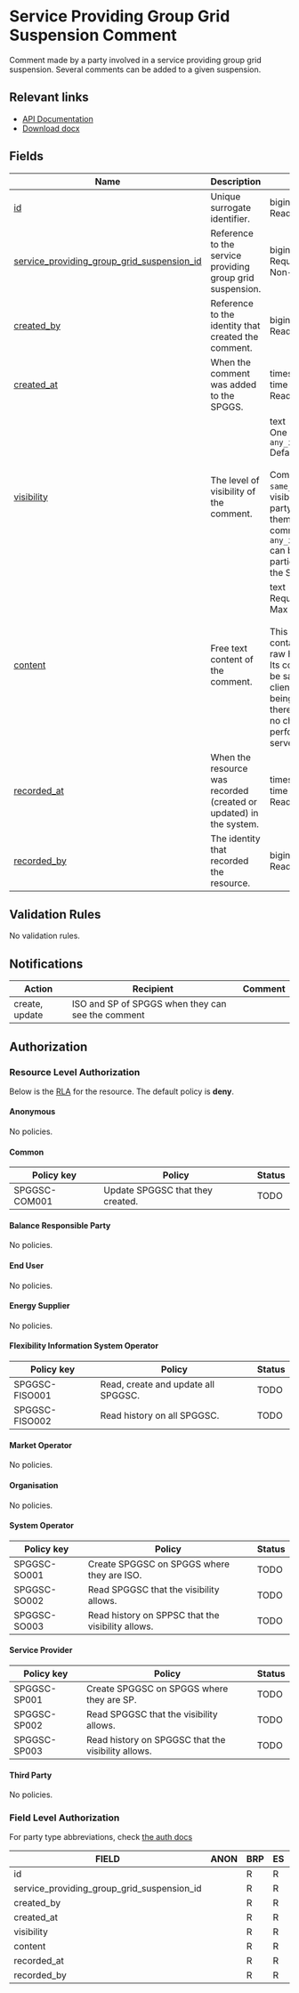 # Service Providing Group Grid Suspension Comment

Comment made by a party involved in a service providing group grid suspension.
Several comments can be added to a given suspension.

## Relevant links

* [API Documentation](../api/v0/index.html#/operations/list_service_providing_group_grid_suspension_comment)
* [Download docx](../download/service_providing_group_grid_suspension_comment.docx)

## Fields

| Name                                                                                                                                                               | Description                                                        | Format                                                                                                                                                                                                                                                              | Reference                                                                                         |
|--------------------------------------------------------------------------------------------------------------------------------------------------------------------|--------------------------------------------------------------------|---------------------------------------------------------------------------------------------------------------------------------------------------------------------------------------------------------------------------------------------------------------------|---------------------------------------------------------------------------------------------------|
| <a name="field-id" href="#field-id">id</a>                                                                                                                         | Unique surrogate identifier.                                       | bigint<br/>Read only                                                                                                                                                                                                                                                |                                                                                                   |
| <a name="field-service_providing_group_grid_suspension_id" href="#field-service_providing_group_grid_suspension_id">service_providing_group_grid_suspension_id</a> | Reference to the service providing group grid suspension.          | bigint<br/>Required<br/>Non-updatable                                                                                                                                                                                                                               | [service_providing_group_grid_suspension.id](service_providing_group_grid_suspension.md#field-id) |
| <a name="field-created_by" href="#field-created_by">created_by</a>                                                                                                 | Reference to the identity that created the comment.                | bigint<br/>Read only                                                                                                                                                                                                                                                |                                                                                                   |
| <a name="field-created_at" href="#field-created_at">created_at</a>                                                                                                 | When the comment was added to the SPGGS.                           | timestamp with time zone<br/>Read only                                                                                                                                                                                                                              |                                                                                                   |
| <a name="field-visibility" href="#field-visibility">visibility</a>                                                                                                 | The level of visibility of the comment.                            | text<br/>One of: `same_party`, `any_involved_party`<br/>Default: `same_party`<br/><br/>Comments marked `same_party` are visible only to the party that creates them, whereas comments marked `any_involved_party` can be seen by all parties involved in the SPGGS. |                                                                                                   |
| <a name="field-content" href="#field-content">content</a>                                                                                                          | Free text content of the comment.                                  | text<br/>Required<br/>Max length: `2048`<br/><br/>This field can contain rich text in raw HTML format. Its content should be sanitised on the client side before being displayed, as there is currently no check performed on the server.                           |                                                                                                   |
| <a name="field-recorded_at" href="#field-recorded_at">recorded_at</a>                                                                                              | When the resource was recorded (created or updated) in the system. | timestamp with time zone<br/>Read only                                                                                                                                                                                                                              |                                                                                                   |
| <a name="field-recorded_by" href="#field-recorded_by">recorded_by</a>                                                                                              | The identity that recorded the resource.                           | bigint<br/>Read only                                                                                                                                                                                                                                                |                                                                                                   |

## Validation Rules

No validation rules.

## Notifications

| Action         | Recipient                                         | Comment |
|----------------|---------------------------------------------------|---------|
| create, update | ISO and SP of SPGGS when they can see the comment |         |

## Authorization

### Resource Level Authorization

Below is the [RLA](../technical/auth.md#resource-level-authorization-rla) for the
resource. The default policy is **deny**.

#### Anonymous

No policies.

#### Common

| Policy key    | Policy                                         | Status |
|---------------|------------------------------------------------|--------|
| SPGGSC-COM001 | Update SPGGSC that they created.               | TODO   |

#### Balance Responsible Party

No policies.

#### End User

No policies.

#### Energy Supplier

No policies.

#### Flexibility Information System Operator

| Policy key     | Policy                              | Status |
|----------------|-------------------------------------|--------|
| SPGGSC-FISO001 | Read, create and update all SPGGSC. | TODO   |
| SPGGSC-FISO002 | Read history on all SPGGSC.         | TODO   |

#### Market Operator

No policies.

#### Organisation

No policies.

#### System Operator

| Policy key   | Policy                                            | Status |
|--------------|---------------------------------------------------|--------|
| SPGGSC-SO001 | Create SPGGSC on SPGGS where they are ISO.        | TODO   |
| SPGGSC-SO002 | Read SPGGSC that the visibility allows.           | TODO   |
| SPGGSC-SO003 | Read history on SPPSC that the visibility allows. | TODO   |

#### Service Provider

| Policy key   | Policy                                             | Status |
|--------------|----------------------------------------------------|--------|
| SPGGSC-SP001 | Create SPGGSC on SPGGS where they are SP.          | TODO   |
| SPGGSC-SP002 | Read SPGGSC that the visibility allows.            | TODO   |
| SPGGSC-SP003 | Read history on SPGGSC that the visibility allows. | TODO   |

#### Third Party

No policies.

### Field Level Authorization

For party type abbreviations, check [the auth docs](../technical/auth.md#party-market-actors)

| FIELD                                      | ANON | BRP | ES | EU | FISO | MO | SO  | SP  | TP | ORG |
|--------------------------------------------|------|-----|----|----|------|----|-----|-----|----|-----|
| id                                         |      | R   | R  | R  | R    | R  | R   | R   | R  |     |
| service_providing_group_grid_suspension_id |      | R   | R  | R  | RC   | R  | RC  | RC  | R  |     |
| created_by                                 |      | R   | R  | R  | R    | R  | R   | R   | R  |     |
| created_at                                 |      | R   | R  | R  | R    | R  | R   | R   | R  |     |
| visibility                                 |      | R   | R  | R  | RCU  | R  | RCU | RCU | R  |     |
| content                                    |      | R   | R  | R  | RCU  | R  | RCU | RCU | R  |     |
| recorded_at                                |      | R   | R  | R  | R    | R  | R   | R   | R  |     |
| recorded_by                                |      | R   | R  | R  | R    | R  | R   | R   | R  |     |
